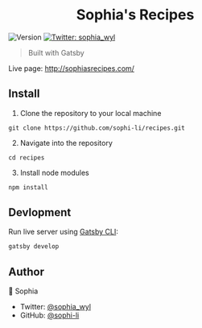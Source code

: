 <h1 align="center">Sophia's Recipes</h1>
<p>
  <img alt="Version" src="https://img.shields.io/badge/version-1.0.0-blue.svg?cacheSeconds=2592000" />
  <a href="https://twitter.com/sophia_wyl">
    <img alt="Twitter: sophia_wyl" src="https://img.shields.io/twitter/follow/sophia_wyl.svg?style=social" target="_blank" />
  </a>
</p>

> Built with Gatsby

Live page: http://sophiasrecipes.com/

## Install

1. Clone the repository to your local machine

```
git clone https://github.com/sophi-li/recipes.git
```

2. Navigate into the repository

```
cd recipes
```

3. Install node modules

```sh
npm install
```

## Devlopment

Run live server using [Gatsby CLI](https://www.gatsbyjs.org/docs/gatsby-cli/):

```sh
gatsby develop
```

## Author

👤 Sophia

- Twitter: [@sophia_wyl](https://twitter.com/sophia_wyl)
- GitHub: [@sophi-li](https://github.com/sophi-li)
